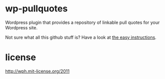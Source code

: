 wp-pullquotes
=============

Wordpress plugin that provides a repository of linkable pull quotes for your Wordpress site.

Not sure what all this github stuff is? Have a look at [the easy instructions](http://hungrymedia.github.com/wp-pullquotes).

license
=======

http://wph.mit-license.org/2011
